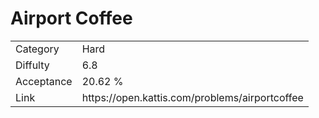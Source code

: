 # Airport Coffee

<table>
    <tr>
        <td>Category</td>
        <td>Hard</td>
    </tr>
    <tr>
        <td>Diffulty</td>
        <td>6.8</td>
    </tr>
    <tr>
        <td>Acceptance</td>
        <td>20.62 %</td>
    </tr>
    <tr>
        <td>Link</td>
        <td>https://open.kattis.com/problems/airportcoffee</td>
    </tr>
</table>